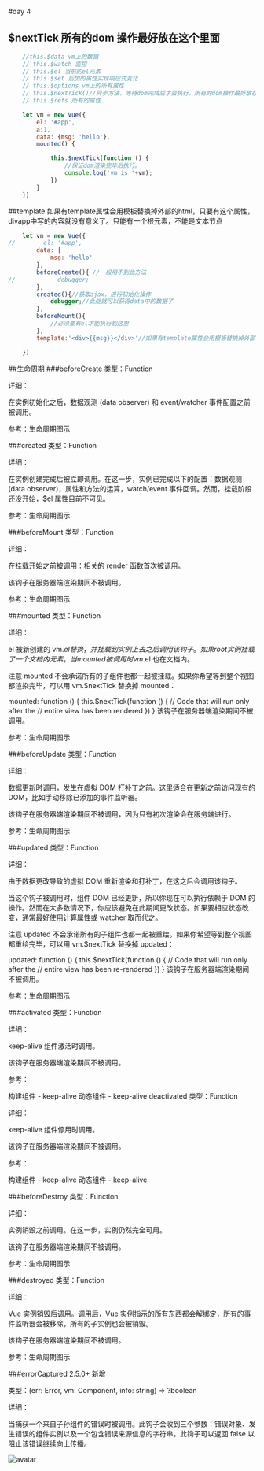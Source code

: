 #day 4

## $nextTick 所有的dom 操作最好放在这个里面
```javascript
    //this.$data vm上的数据
    // this.$watch 监控
    // this.$el 当前的el元素
    // this.$set 后加的属性实现响应式变化
    // this.$options vm上的所有属性
    // this.$nextTick()//异步方法，等待dom完成后才会执行，所有的dom操作最好放在这个里面
    // this.$refs 所有的属性

    let vm = new Vue({
        el: '#app',
        a:1,
        data: {msg: 'hello'},
        mounted() {

            this.$nextTick(function () {
                //保证dom渲染完毕后执行。  
                console.log('vm is '+vm);
            })
        }
    })
```

##template
如果有template属性会用模板替换掉外部的html，只要有这个属性，divapp中写的内容就没有意义了。只能有一个根元素，不能是文本节点
```javascript
    let vm = new Vue({
//        el: '#app',
        data: {
            msg: 'hello'
        },
        beforeCreate(){ //一般用不到此方法
//            debugger;
        },
        created(){//获取ajax，进行初始化操作
            debugger;//此处就可以获得data中的数据了
        },
        beforeMount(){
            //必须要有el才能执行到这里
        },
        template:'<div>{{msg}}</div>'//如果有template属性会用模板替换掉外部的html，只要有这个属性，divapp中写的内容就没有意义了。只能有一个根元素，不能是文本节点

    })
```

##生命周期
###beforeCreate
类型：Function

详细：

在实例初始化之后，数据观测 (data observer) 和 event/watcher 事件配置之前被调用。

参考：生命周期图示

###created
类型：Function

详细：

在实例创建完成后被立即调用。在这一步，实例已完成以下的配置：数据观测 (data observer)，属性和方法的运算，watch/event 事件回调。然而，挂载阶段还没开始，$el 属性目前不可见。

参考：生命周期图示

###beforeMount
类型：Function

详细：

在挂载开始之前被调用：相关的 render 函数首次被调用。

该钩子在服务器端渲染期间不被调用。

参考：生命周期图示

###mounted
类型：Function

详细：

el 被新创建的 vm.$el 替换，并挂载到实例上去之后调用该钩子。如果 root 实例挂载了一个文档内元素，当 mounted 被调用时 vm.$el 也在文档内。

注意 mounted 不会承诺所有的子组件也都一起被挂载。如果你希望等到整个视图都渲染完毕，可以用 vm.$nextTick 替换掉 mounted：

mounted: function () {
  this.$nextTick(function () {
    // Code that will run only after the
    // entire view has been rendered
  })
}
该钩子在服务器端渲染期间不被调用。

参考：生命周期图示

###beforeUpdate
类型：Function

详细：

数据更新时调用，发生在虚拟 DOM 打补丁之前。这里适合在更新之前访问现有的 DOM，比如手动移除已添加的事件监听器。

该钩子在服务器端渲染期间不被调用，因为只有初次渲染会在服务端进行。

参考：生命周期图示

###updated
类型：Function

详细：

由于数据更改导致的虚拟 DOM 重新渲染和打补丁，在这之后会调用该钩子。

当这个钩子被调用时，组件 DOM 已经更新，所以你现在可以执行依赖于 DOM 的操作。然而在大多数情况下，你应该避免在此期间更改状态。如果要相应状态改变，通常最好使用计算属性或 watcher 取而代之。

注意 updated 不会承诺所有的子组件也都一起被重绘。如果你希望等到整个视图都重绘完毕，可以用 vm.$nextTick 替换掉 updated：

updated: function () {
  this.$nextTick(function () {
    // Code that will run only after the
    // entire view has been re-rendered
  })
}
该钩子在服务器端渲染期间不被调用。

参考：生命周期图示

###activated
类型：Function

详细：

keep-alive 组件激活时调用。

该钩子在服务器端渲染期间不被调用。

参考：

构建组件 - keep-alive
动态组件 - keep-alive
deactivated
类型：Function

详细：

keep-alive 组件停用时调用。

该钩子在服务器端渲染期间不被调用。

参考：

构建组件 - keep-alive
动态组件 - keep-alive

###beforeDestroy
类型：Function

详细：

实例销毁之前调用。在这一步，实例仍然完全可用。

该钩子在服务器端渲染期间不被调用。

参考：生命周期图示

###destroyed
类型：Function

详细：

Vue 实例销毁后调用。调用后，Vue 实例指示的所有东西都会解绑定，所有的事件监听器会被移除，所有的子实例也会被销毁。

该钩子在服务器端渲染期间不被调用。

参考：生命周期图示

###errorCaptured
2.5.0+ 新增

类型：(err: Error, vm: Component, info: string) => ?boolean

详细：

当捕获一个来自子孙组件的错误时被调用。此钩子会收到三个参数：错误对象、发生错误的组件实例以及一个包含错误来源信息的字符串。此钩子可以返回 false 以阻止该错误继续向上传播。

![avatar](https://cn.vuejs.org/images/lifecycle.png)
